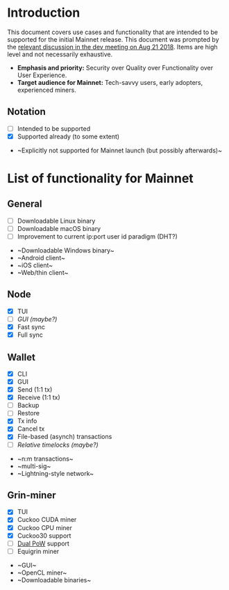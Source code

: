 # Introduction
This document covers use cases and functionality that are intended to be supported for the initial Mainnet release. This document was prompted by the [relevant discussion in the dev meeting on Aug 21 2018](https://gitter.im/grin_community/dev?at=5b7c3595d8d36815e56d5199). Items are high level and not necessarily exhaustive. 

* **Emphasis and priority:** Security over Quality over Functionality over User Experience.
* **Target audience for Mainnet:** Tech-savvy users, early adopters, experienced miners. 

## Notation

* [ ] Intended to be supported
* [X] Supported already (to some extent)
* ~Explicitly not supported for Mainnet launch (but possibly afterwards)~

# List of functionality for Mainnet

## General
* [ ] Downloadable Linux binary
* [ ] Downloadable macOS binary
* [ ] Improvement to current ip:port user id paradigm (DHT?)
* ~Downloadable Windows binary~
* ~Android client~
* ~iOS client~
* ~Web/thin client~

## Node
- [X] TUI
- [ ] _GUI (maybe?)_
- [X] Fast sync
- [X] Full sync

## Wallet
- [X] CLI
- [X] GUI
- [X] Send (1:1 tx)
- [X] Receive (1:1 tx)
- [ ] Backup
- [ ] Restore
- [X] Tx info
- [X] Cancel tx
- [X] File-based (asynch) transactions
- [ ] _Relative timelocks (maybe?)_
- ~n:m transactions~
- ~multi-sig~
- ~Lightning-style network~

## Grin-miner
* [X] TUI
* [X] Cuckoo CUDA miner
* [X] Cuckoo CPU miner
* [X] Cuckoo30 support
* [ ] [Dual PoW](https://www.grin-forum.org/t/proof-of-work-update/713) support
* [ ] Equigrin miner
* ~GUI~
* ~OpenCL miner~
* ~Downloadable binaries~

